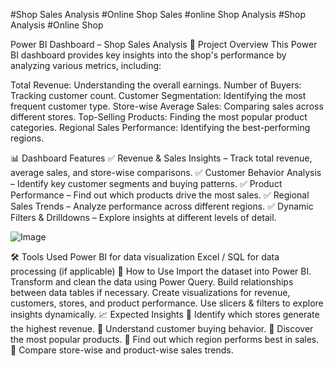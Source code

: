 
#Shop Sales Analysis 
#Online Shop Sales
#online Shop Analysis
#Shop Analysis
#Online Shop

Power BI Dashboard – Shop Sales Analysis
📌 Project Overview
This Power BI dashboard provides key insights into the shop's performance by analyzing various metrics, including:

Total Revenue: Understanding the overall earnings.
Number of Buyers: Tracking customer count.
Customer Segmentation: Identifying the most frequent customer type.
Store-wise Average Sales: Comparing sales across different stores.
Top-Selling Products: Finding the most popular product categories.
Regional Sales Performance: Identifying the best-performing regions.

📊 Dashboard Features
✅ Revenue & Sales Insights – Track total revenue, average sales, and store-wise comparisons.
✅ Customer Behavior Analysis – Identify key customer segments and buying patterns.
✅ Product Performance – Find out which products drive the most sales.
✅ Regional Sales Trends – Analyze performance across different regions.
✅ Dynamic Filters & Drilldowns – Explore insights at different levels of detail.

![Image](https://github.com/user-attachments/assets/50ca227e-b647-42cd-b4a3-ef2867430b53)

🛠️ Tools Used
Power BI for data visualization
Excel / SQL for data processing (if applicable)
🚀 How to Use
Import the dataset into Power BI.
Transform and clean the data using Power Query.
Build relationships between data tables if necessary.
Create visualizations for revenue, customers, stores, and product performance.
Use slicers & filters to explore insights dynamically.
📈 Expected Insights
🔹 Identify which stores generate the highest revenue.
🔹 Understand customer buying behavior.
🔹 Discover the most popular products.
🔹 Find out which region performs best in sales.
🔹 Compare store-wise and product-wise sales trends.
